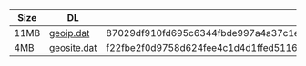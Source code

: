 |    Size   |     DL  | sha512sum |
|  ---  |  ---  |  ---  |
| 11MB | [geoip.dat](https://cdn.jsdelivr.net/gh/googleians/Rules@main/geoip.dat) | 87029df910fd695c6344fbde997a4a37c1e9e90ea4d598b4586b86a8ef0c1559c617ca23de3831dc42e9b05f8f42103f96356c476af7d1882fbcb0d68d5e5371 |
| 4MB | [geosite.dat](https://cdn.jsdelivr.net/gh/googleians/Rules@main/geosite.dat) | f22fbe2f0d9758d624fee4c1d4d1ffed5116a9f411acbb22a43ffa0a57c2936787cd96b0d4f243345cf8299efb46f74384602465aff104018bbc90b54c12ad24 |
